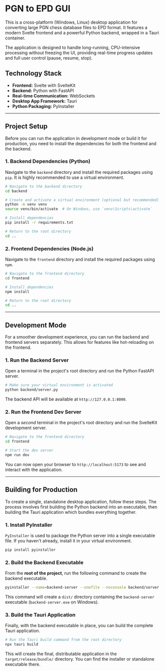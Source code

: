 # PGN to EPD GUI

This is a cross-platform (Windows, Linux) desktop application for converting large PGN chess database files to EPD format. It features a modern Svelte frontend and a powerful Python backend, wrapped in a Tauri container.

The application is designed to handle long-running, CPU-intensive processing without freezing the UI, providing real-time progress updates and full user control (pause, resume, stop).

## Technology Stack

*   **Frontend:** Svelte with SvelteKit
*   **Backend:** Python with FastAPI
*   **Real-time Communication:** WebSockets
*   **Desktop App Framework:** Tauri
*   **Python Packaging:** PyInstaller

---

## Project Setup

Before you can run the application in development mode or build it for production, you need to install the dependencies for both the frontend and the backend.

### 1. Backend Dependencies (Python)

Navigate to the `backend` directory and install the required packages using `pip`. It is highly recommended to use a virtual environment.

```bash
# Navigate to the backend directory
cd backend

# Create and activate a virtual environment (optional but recommended)
python -m venv venv
source venv/bin/activate  # On Windows, use `venv\Scripts\activate`

# Install dependencies
pip install -r requirements.txt

# Return to the root directory
cd ..
```

### 2. Frontend Dependencies (Node.js)

Navigate to the `frontend` directory and install the required packages using `npm`.

```bash
# Navigate to the frontend directory
cd frontend

# Install dependencies
npm install

# Return to the root directory
cd ..
```

---

## Development Mode

For a smoother development experience, you can run the backend and frontend servers separately. This allows for features like hot-reloading on the frontend.

### 1. Run the Backend Server

Open a terminal in the project's root directory and run the Python FastAPI server.

```bash
# Make sure your virtual environment is activated
python backend/server.py
```

The backend API will be available at `http://127.0.0.1:8000`.

### 2. Run the Frontend Dev Server

Open a *second* terminal in the project's root directory and run the SvelteKit development server.

```bash
# Navigate to the frontend directory
cd frontend

# Start the dev server
npm run dev
```

You can now open your browser to `http://localhost:5173` to see and interact with the application.

---

## Building for Production

To create a single, standalone desktop application, follow these steps. The process involves first building the Python backend into an executable, then building the Tauri application which bundles everything together.

### 1. Install PyInstaller

`PyInstaller` is used to package the Python server into a single executable file. If you haven't already, install it in your virtual environment.

```bash
pip install pyinstaller
```

### 2. Build the Backend Executable

From the **root of the project**, run the following command to create the backend executable.

```bash
pyinstaller --name=backend-server --onefile --noconsole backend/server.py
```

This command will create a `dist/` directory containing the `backend-server` executable (`backend-server.exe` on Windows).

### 3. Build the Tauri Application

Finally, with the backend executable in place, you can build the complete Tauri application.

```bash
# Run the Tauri build command from the root directory
npx tauri build
```

This will create the final, distributable application in the `target/release/bundle/` directory. You can find the installer or standalone executable there.
